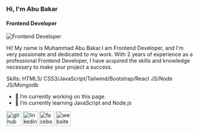 ### Hi, I'm Abu Bakar
#### Frontend Developer
![Frontend Developer](https://i.ibb.co/Q9tfnXG/Screenshot-78.jpg)

Hi! My name is Muhammad Abu Bakar.I am Frontend Developer, and I'm very passionate and dedicated to my work. With 2 years of experience as a professional Frontend Developer, I have acquired the skills and knowledge necessary to make your project a success.

Skills: HTML5/ CSS3/JavaScript/Tailwind/Bootstrap/React JS/Node JS/Mongodb

- 🔭 I’m currently working on this page.
- 🌱 I’m currently learning JavaScript and Node.js 

[<img src='https://cdn.jsdelivr.net/npm/simple-icons@3.0.1/icons/github.svg' alt='github' height='40'>](https://github.com/https://github.com/abubakarsiddique10)  [<img src='https://cdn.jsdelivr.net/npm/simple-icons@3.0.1/icons/linkedin.svg' alt='linkedin' height='40'>](https://www.linkedin.com/in/https://www.linkedin.com/in/muhammad-abu-bakar-a283b4241//)  [<img src='https://cdn.jsdelivr.net/npm/simple-icons@3.0.1/icons/facebook.svg' alt='facebook' height='40'>](https://www.facebook.com/https://www.facebook.com/md.bakkar.129357)  [<img src='https://cdn.jsdelivr.net/npm/simple-icons@3.0.1/icons/icloud.svg' alt='website' height='40'>](https://abu-bakar-portfolio.netlify.app/)  

